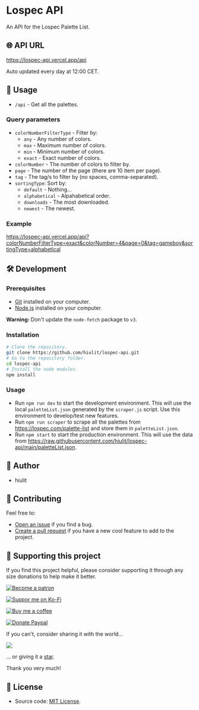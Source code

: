 # Lospec API

An API for the Lospec Palette List.

## 🌐 API URL

https://lospec-api.vercel.app/api

Auto updated every day at 12:00 CET.

## 🚀 Usage

- `/api` - Get all the palettes.

### Query parameters

- `colorNumberFilterType` - Filter by:
  - `any` - Any number of colors.
  - `max` - Maximum number of colors.
  - `min` - Minimum number of colors.
  - `exact` - Exact number of colors.
- `colorNumber` - The number of colors to filter by.
- `page` - The number of the page (there are 10 item per page).
- `tag` - The tag/s to filter by (no spaces, comma-separated).
- `sortingType`: Sort by:
  - `default` -  Nothing...
  - `alphabetical` - Alpahabetical order.
  - `downloads` - The most downloaded.
  - `newest` - The newest.

### Example

https://lospec-api.vercel.app/api?colorNumberFilterType=exact&colorNumber=4&page=0&tag=gameboy&sortingType=alphabetical

## 🛠️ Development

### Prerequisites

- [Git](https://git-scm.com/) installed on your computer.
- [Node.js](https://nodejs.org/en/) installed on your computer.

**Warning:** Don't update the `node-fetch` package to `v3`.

### Installation

```bash
# Clone the repository.
git clone https://github.com/hiulit/lospec-api.git
# Go to the repository folder.
cd lospec-api
# Install the node modules.
npm install
```

### Usage

- Run `npm run dev` to start the development environment. This will use the local `paletteList.json` generated by the `scraper.js` script. Use this environment to develop/test new features.
- Run `npm run scraper` to scrape all the palettes from https://lospec.com/palette-list and store them in `paletteList.json`.
- Run `npm start` to start the production environment. This will use the data from https://raw.githubusercontent.com/hiulit/lospec-api/main/paletteList.json.

## 👤 Author

- hiulit

## 🤝 Contributing

Feel free to:

- [Open an issue](https://github.com/hiulit/lospec-api/issues) if you find a bug.
- [Create a pull request](https://github.com/hiulit/lospec-api/pulls) if you have a new cool feature to add to the project.

## 🙌 Supporting this project

If you find this project helpful, please consider supporting it through any size donations to help make it better.

[![Become a patron](https://img.shields.io/badge/Become_a_patron-ff424d?logo=Patreon&style=for-the-badge&logoColor=white)](https://www.patreon.com/hiulit)

[![Suppor me on Ko-Fi](https://img.shields.io/badge/Support_me_on_Ko--fi-F16061?logo=Ko-fi&style=for-the-badge&logoColor=white)](https://ko-fi.com/F2F7136ND)

[![Buy me a coffee](https://img.shields.io/badge/Buy_me_a_coffee-FFDD00?logo=buy-me-a-coffee&style=for-the-badge&logoColor=black)](https://www.buymeacoffee.com/hiulit)

[![Donate Paypal](https://img.shields.io/badge/PayPal-00457C?logo=PayPal&style=for-the-badge&label=Donate)](https://www.paypal.com/paypalme/hiulit)

If you can't, consider sharing it with the world...

[![](https://img.shields.io/badge/Share_on_Twitter-1DA1F2?style=for-the-badge&logo=twitter&logoColor=white)](https://twitter.com/intent/tweet?url=https%3A%2F%2Fgithub.com%2Fhiulit%2Flospec-api&text=%22Lospec+API%22+by+%40hiulit)

... or giving it a [star](https://github.com/hiulit/lospec-api/stargazers).

Thank you very much!

## 📝 License

- Source code: [MIT License](LICENSE).
